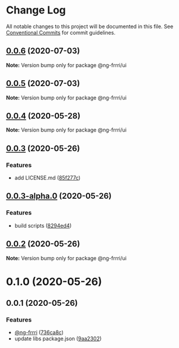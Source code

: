 # Change Log

All notable changes to this project will be documented in this file.
See [Conventional Commits](https://conventionalcommits.org) for commit guidelines.

## [0.0.6](https://github.com/bitflut/ng-frrri/compare/@ng-frrri/ui@0.0.5...@ng-frrri/ui@0.0.6) (2020-07-03)

**Note:** Version bump only for package @ng-frrri/ui





## [0.0.5](https://github.com/bitflut/ng-frrri/compare/@ng-frrri/ui@0.0.4...@ng-frrri/ui@0.0.5) (2020-07-03)

**Note:** Version bump only for package @ng-frrri/ui





## [0.0.4](https://github.com/bitflut/ng-frrri/compare/@ng-frrri/ui@0.0.3...@ng-frrri/ui@0.0.4) (2020-05-28)

**Note:** Version bump only for package @ng-frrri/ui





## [0.0.3](https://github.com/bitflut/ng-frrri/compare/@ng-frrri/ui@0.0.3-alpha.0...@ng-frrri/ui@0.0.3) (2020-05-26)


### Features

* add LICENSE.md ([85f277c](https://github.com/bitflut/ng-frrri/commit/85f277c72c6a32387b2116dcccd86c6fe44152ad))





## [0.0.3-alpha.0](https://github.com/bitflut/ng-frrri/compare/@ng-frrri/ui@0.0.2...@ng-frrri/ui@0.0.3-alpha.0) (2020-05-26)


### Features

* build scripts ([8294ed4](https://github.com/bitflut/ng-frrri/commit/8294ed42f94f174d968dc4074f03e3d1347b5c81))





## [0.0.2](https://github.com/bitflut/ng-frrri/compare/@ng-frrri/ui@0.1.0...@ng-frrri/ui@0.0.2) (2020-05-26)

**Note:** Version bump only for package @ng-frrri/ui





# 0.1.0 (2020-05-26)



## 0.0.1 (2020-05-26)


### Features

* [@ng-frrri](https://github.com/ng-frrri) ([736ca8c](https://github.com/bitflut/ng-frrri/commit/736ca8cda25f2c01e3ae1ca834ed90f528578419))
* update libs package.json ([9aa2302](https://github.com/bitflut/ng-frrri/commit/9aa23023dc203a420e23a09e2f49dac34b5304cb))
